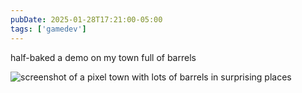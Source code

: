 ```yaml
---
pubDate: 2025-01-28T17:21:00-05:00
tags: ['gamedev']
---
```


half-baked a demo on my town full of barrels

![screenshot of a pixel town with lots of barrels in surprising places](/img/20250128-barrels.png)
